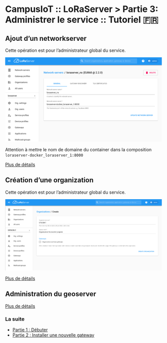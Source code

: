 # CampusIoT :: LoRaServer > Partie 3: Administrer le service :: Tutoriel :fr:

## Ajout d’un networkserver
Cette opération est pour l’administrateur global du service.

![Network server - Add](images/loraserver.png)

Attention à mettre le nom de domaine du container dans la composition `loraserver-docker_loraserver_1:8000`

[Plus de détails](https://www.loraserver.io/lora-app-server/use/network-servers/)

## Création d’une organization
Cette opération est pour l’administrateur global du service.

![Organization Create](images/organization-create.png)

[Plus de détails](https://www.loraserver.io/lora-app-server/use/organizations/)

## Administration du geoserver

[Plus de détails](https://www.loraserver.io/lora-geo-server/overview/)

### La suite
* [Partie 1 : Débuter](./README.md)
* [Partie 2 : Installer une nouvelle gateway](./README-gateway.md)

